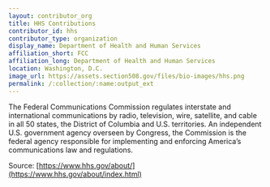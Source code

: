 ```yaml
---
layout: contributor_org
title: HHS Contributions
contributor_id: hhs
contributor_type: organization
display_name: Department of Health and Human Services
affiliation_short: FCC
affiliation_long: Department of Health and Human Services
location: Washington, D.C.
image_url: https://assets.section508.gov/files/bio-images/hhs.png
permalink: /:collection/:name:output_ext
---
```

The Federal Communications Commission regulates interstate and international communications by radio, television, wire, satellite, and cable in all 50 states, the District of Columbia and U.S. territories. An independent U.S. government agency overseen by Congress, the Commission is the federal agency responsible for implementing and enforcing America’s communications law and regulations.

Source: [https://www.hhs.gov/about/](https://www.hhs.gov/about/index.html)